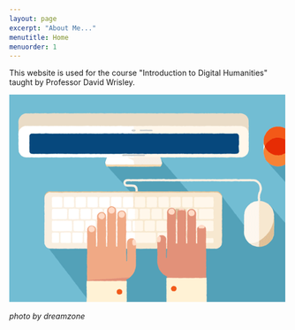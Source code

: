 ```yaml
---
layout: page
excerpt: "About Me..."
menutitle: Home
menuorder: 1
---
```


This website is used for the course "Introduction to Digital Humanities" taught by Professor David Wrisley. 

<img src="/assets/media.gif" style="zoom:100%"/>

<em> photo by dreamzone </em>
